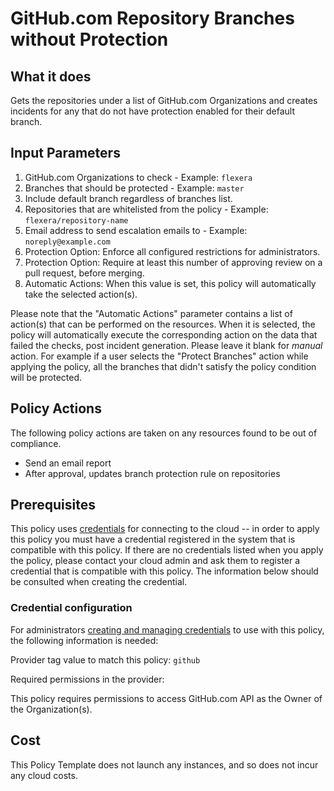 # GitHub.com Repository Branches without Protection

## What it does

Gets the repositories under a list of GitHub.com Organizations and creates incidents for any that do not have protection enabled for their default branch.

## Input Parameters

1. GitHub.com Organizations to check - Example: `flexera`
1. Branches that should be protected - Example: `master`
1. Include default branch regardless of branches list.
1. Repositories that are whitelisted from the policy - Example: `flexera/repository-name`
1. Email address to send escalation emails to - Example: `noreply@example.com`
1. Protection Option: Enforce all configured restrictions for administrators.
1. Protection Option: Require at least this number of approving review on a pull request, before merging.
1. Automatic Actions: When this value is set, this policy will automatically take the selected action(s).

Please note that the "Automatic Actions" parameter contains a list of action(s) that can be performed on the resources. When it is selected, the policy will automatically execute the corresponding action on the data that failed the checks, post incident generation. Please leave it blank for *manual* action.
For example if a user selects the "Protect Branches" action while applying the policy, all the branches that didn't satisfy the policy condition will be protected.

## Policy Actions

The following policy actions are taken on any resources found to be out of compliance.

- Send an email report
- After approval, updates branch protection rule on repositories

## Prerequisites

This policy uses [credentials](https://docs.rightscale.com/policies/users/guides/credential_management.html)
for connecting to the cloud -- in order to apply this policy you must have a credential registered in the system that is compatible with this policy. If there are no
credentials listed when you apply the policy, please contact your cloud admin and ask them to register a credential that is compatible with this policy. The information below should be consulted when creating the credential.

### Credential configuration

For administrators [creating and managing credentials](https://docs.rightscale.com/policies/users/guides/credential_management.html) to use with this policy, the following information is needed:

Provider tag value to match this policy: `github`

Required permissions in the provider:

This policy requires permissions to access GitHub.com API as the Owner of the Organization(s).

## Cost

This Policy Template does not launch any instances, and so does not incur any cloud costs.
